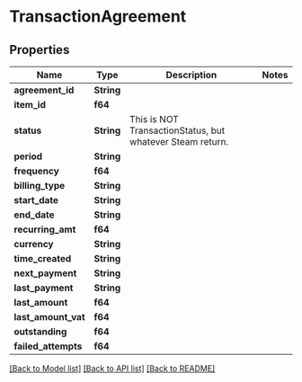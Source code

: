 # TransactionAgreement

## Properties

Name | Type | Description | Notes
------------ | ------------- | ------------- | -------------
**agreement_id** | **String** |  | 
**item_id** | **f64** |  | 
**status** | **String** | This is NOT TransactionStatus, but whatever Steam return. | 
**period** | **String** |  | 
**frequency** | **f64** |  | 
**billing_type** | **String** |  | 
**start_date** | **String** |  | 
**end_date** | **String** |  | 
**recurring_amt** | **f64** |  | 
**currency** | **String** |  | 
**time_created** | **String** |  | 
**next_payment** | **String** |  | 
**last_payment** | **String** |  | 
**last_amount** | **f64** |  | 
**last_amount_vat** | **f64** |  | 
**outstanding** | **f64** |  | 
**failed_attempts** | **f64** |  | 

[[Back to Model list]](../README.md#documentation-for-models) [[Back to API list]](../README.md#documentation-for-api-endpoints) [[Back to README]](../README.md)


